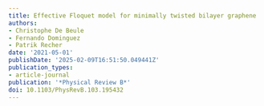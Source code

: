 ```yaml
---
title: Effective Floquet model for minimally twisted bilayer graphene
authors:
- Christophe De Beule
- Fernando Dominguez
- Patrik Recher
date: '2021-05-01'
publishDate: '2025-02-09T16:51:50.049441Z'
publication_types:
- article-journal
publication: '*Physical Review B*'
doi: 10.1103/PhysRevB.103.195432
---
```

